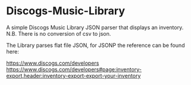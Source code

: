 # Discogs-Music-Library

A simple Discogs Music Library JSON parser that displays an inventory. N.B. There is no conversion of csv to json.

The Library parses flat file JSON, for JSONP the reference can be found here: 

https://www.discogs.com/developers
https://www.discogs.com/developers#page:inventory-export,header:inventory-export-export-your-inventory
